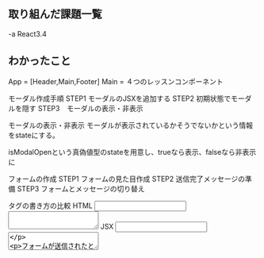 ## 取り組んだ課題一覧  
-a  React3.4

## わかったこと
App = [Header,Main,Footer]
Main = ４つのレッスンコンポーネント

モーダル作成手順
STEP1 モーダルのJSXを追加する
STEP2 初期状態でモーダルを隠す
STEP3　モーダルの表示・非表示

モーダルの表示・非表示
モーダルが表示されているかそうでないかという情報をstateにする。

isModalOpenという真偽値型のstateを用意し、trueなら表示、falseなら非表示に

フォームの作成
STEP1 フォームの見た目作成
STEP2 送信完了メッセージの準備
STEP3 フォームとメッセージの切り替え

タグの書き方の比較
HTML <input>  <textarea></textarea>
JSX <input />  <textarea />

フォームが送信されたときに処理を実行するには、formタグに対してonSubmitイベントを指定

<form onSubmit={() => { 処理 }}>
</form>

入力値をstateで管理するステップ
STEP1 stateとinputの準備
STEP2 入力イベント入力値の取得
STEP3 stateの更新

onChangeイベント
フォームの入力や削除が行われたときに処理を実行するには、onChangeイベントを用る
<input onChange={() => {}} />

入力値の取得は、onChangeイベントの関数にeventという引数を追加し、event.target.valueとすると取得


Node.js 1

Node.jsは本来クライアント側の言語であるJava Scriptをサーバーサイドで動かすための仕組み

ExpressはNode.jsでWebアプリの開発をするためのフレームワーク

Node.jsには便利な機能を簡単に使えるようにまとめたパッケージというものがあります。Expressもパッケージの１つ

Expressをnpmからインストール
npm install express

インストールしたExpressを利用する
1.インストールしたパッケージの読み込み
2.実際に使用するための準備

◆expressの読み込み
const express = require(‘express’)
◆Expressを使用するための準備
const app = express();

listenメソッドを用意してapp.jsファイルを実行するとサーバーを起動することができ
「node ファイル名」

app.listen(3000);
←localhost:3000でアクセス可能なサーバーを起動する

$ node app.js
←App.jsを実行する

ルーティングとは、URLに対応する処理を実行すること
app.get( ‘/top’ , (req , res ) => {
  //トップ画面を表示
});

app.listen(3000);

ルーティングの処理でres.renderと書くことで、指定したビューファイルをブラウザに表示できる
res.render(‘top.ejs’);

App.use(express.static(‘public’));
←publicフォルダ内のファイルを読み込めるようにする。

EJSとはHTMLとJavaScriptのコード両方を記述できるNode.jsのパッケージ

npm install ejs

JavaScriptのコードを記述するには、<% %>または<%= %>で囲み
<% %>で囲んだ場合はブラウザに何も表示されないので、変数の定義などに用います。変数の値などをブラウザに表示したい場合は<%= %>を用いる。

## 次やること
-a  Node.js1.2.3

## 感じたこと
-a  HTMLCSSが頻出なので学ぶ重要性をひしひしと感じた。

## 学習時間
-3時間
